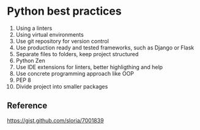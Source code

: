 # Python best practices
1. Using a linters
2. Using virtual environments
3. Use git repository for version control 
4. Use production ready and tested frameworks, such as Django or Flask
5. Separate files to folders, keep project structured
6. Python Zen
7. Use IDE extensions for linters, better highligthing and help
8. Use concrete programming approach like OOP
9. PEP 8
10. Divide project into smaller packages


## Reference
https://gist.github.com/sloria/7001839